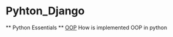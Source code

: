 # **Pyhton_Django**
  
** Python Essentials **
[OOP](./OOP.ipynb) How is implemented OOP in python  
